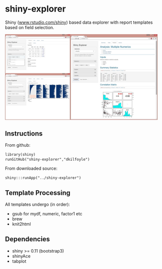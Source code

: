 shiny-explorer
==============

Shiny (www.rstudio.com/shiny) based data explorer with report templates based on field selection.

![Screenshot](screenshots.jpg)

## Instructions

From github:

```
library(shiny)
runGitHub("shiny-explorer","dkilfoyle")
```

From downloaded source:

```
shiny:::runApp("../shiny-explorer")
```

## Template Processing

All templates undergo (in order):
* gsub for mydf, numeric, factor1 etc
* brew
* knit2html

## Dependencies

* shiny >= 0.11 (bootstrap3)
* shinyAce
* tabplot